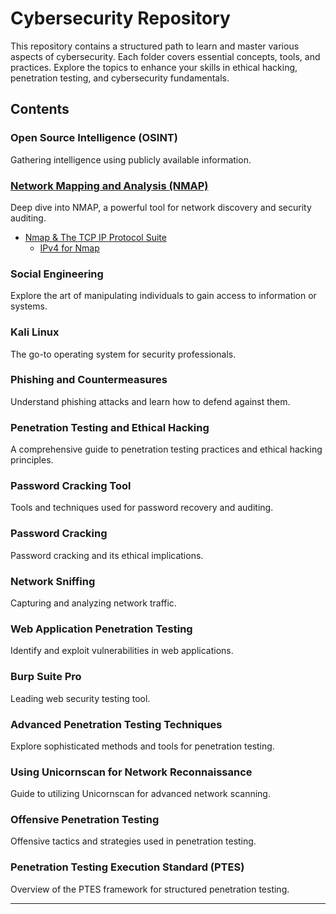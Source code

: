 # Cybersecurity Repository

This repository contains a structured path to learn and master various aspects of cybersecurity. Each folder covers essential concepts, tools, and practices. Explore the topics to enhance your skills in ethical hacking, penetration testing, and cybersecurity fundamentals.

## Contents

### Open Source Intelligence (OSINT) 
Gathering intelligence using publicly available information.

### [Network Mapping and Analysis (NMAP)](https://github.com/Excalibra/cybersecurity/tree/main/Cybersecurity%20Learning%20Repository/NMAP)
Deep dive into NMAP, a powerful tool for network discovery and security auditing.
   - [Nmap & The TCP IP Protocol Suite](https://github.com/Excalibra/cybersecurity/tree/main/Cybersecurity%20Learning%20Repository/NMAP/Nmap%20%26%20The%20TCP%20IP%20Protocol%20Suite)
     - [IPv4 for Nmap](https://github.com/Excalibra/cybersecurity/blob/main/Cybersecurity%20Learning%20Repository/NMAP/Nmap%20%26%20The%20TCP%20IP%20Protocol%20Suite/IPv4%20for%20NMAP.md)

### Social Engineering
Explore the art of manipulating individuals to gain access to information or systems.

### Kali Linux
The go-to operating system for security professionals.

### Phishing and Countermeasures
Understand phishing attacks and learn how to defend against them.

### Penetration Testing and Ethical Hacking  
A comprehensive guide to penetration testing practices and ethical hacking principles.

### Password Cracking Tool
Tools and techniques used for password recovery and auditing.

### Password Cracking
Password cracking and its ethical implications.

### Network Sniffing
Capturing and analyzing network traffic.

### Web Application Penetration Testing
Identify and exploit vulnerabilities in web applications.

### Burp Suite Pro
Leading web security testing tool.

### Advanced Penetration Testing Techniques  
Explore sophisticated methods and tools for penetration testing.

### Using Unicornscan for Network Reconnaissance  
Guide to utilizing Unicornscan for advanced network scanning.

### Offensive Penetration Testing  
Offensive tactics and strategies used in penetration testing.

### Penetration Testing Execution Standard (PTES)
Overview of the PTES framework for structured penetration testing.

---
